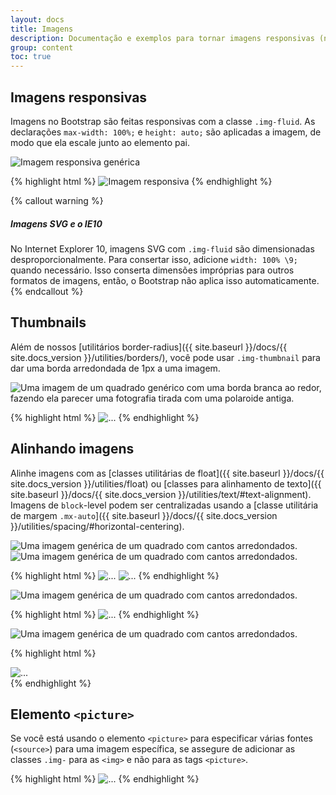 ```yaml
---
layout: docs
title: Imagens
description: Documentação e exemplos para tornar imagens responsivas (nunca crescem mais que os elementos pais) e adicionar estilos leves a elas, através de classes.
group: content
toc: true
---
```


## Imagens responsivas

Imagens no Bootstrap são feitas responsivas com a classe `.img-fluid`. As declarações `max-width: 100%;` e `height: auto;` são aplicadas a imagem, de modo que ela escale junto ao elemento pai.

<div class="bd-example">
  <img data-src="holder.js/100px250" class="img-fluid" alt="Imagem responsiva genérica">
</div>

{% highlight html %}
<img src="..." class="img-fluid" alt="Imagem responsiva">
{% endhighlight %}

{% callout warning %}
##### Imagens SVG e o IE10

No Internet Explorer 10, imagens SVG com `.img-fluid` são dimensionadas desproporcionalmente. Para consertar isso, adicione `width: 100% \9;` quando necessário. Isso conserta dimensões impróprias para outros formatos de imagens, então, o Bootstrap não aplica isso automaticamente.
{% endcallout %}

## Thumbnails

Além de nossos [utilitários border-radius]({{ site.baseurl }}/docs/{{ site.docs_version }}/utilities/borders/), você pode usar `.img-thumbnail` para dar uma borda arredondada de 1px a uma imagem.

<div class="bd-example bd-example-images">
  <img data-src="holder.js/200x200" class="img-thumbnail" alt="Uma imagem de um quadrado genérico com uma borda branca ao redor, fazendo ela parecer uma fotografia tirada com uma polaroide antiga.">
</div>

{% highlight html %}
<img src="..." alt="..." class="img-thumbnail">
{% endhighlight %}

## Alinhando imagens

Alinhe imagens com as [classes utilitárias de float]({{ site.baseurl }}/docs/{{ site.docs_version }}/utilities/float) ou [classes para alinhamento de texto]({{ site.baseurl }}/docs/{{ site.docs_version }}/utilities/text/#text-alignment). Imagens de `block`-level podem ser centralizadas usando a [classe utilitária de margem `.mx-auto`]({{ site.baseurl }}/docs/{{ site.docs_version }}/utilities/spacing/#horizontal-centering).

<div class="bd-example bd-example-images">
  <img data-src="holder.js/200x200" class="rounded float-left" alt="Uma imagem genérica de um quadrado com cantos arredondados.">
  <img data-src="holder.js/200x200" class="rounded float-right" alt="Uma imagem genérica de um quadrado com cantos arredondados.">
</div>

{% highlight html %}
<img src="..." class="rounded float-left" alt="...">
<img src="..." class="rounded float-right" alt="...">
{% endhighlight %}

<div class="bd-example bd-example-images">
  <img data-src="holder.js/200x200" class="rounded mx-auto d-block" alt="Uma imagem genérica de um quadrado com cantos arredondados.">
</div>

{% highlight html %}
<img src="..." class="rounded mx-auto d-block" alt="...">
{% endhighlight %}

<div class="bd-example bd-example-images">
  <div class="text-center">
    <img data-src="holder.js/200x200" class="rounded" alt="Uma imagem genérica de um quadrado com cantos arredondados.">
  </div>
</div>

{% highlight html %}
<div class="text-center">
  <img src="..." class="rounded" alt="...">
</div>
{% endhighlight %}


## Elemento `<picture>`

Se você está usando o elemento `<picture>` para especificar várias fontes (`<source>`) para uma imagem específica, se assegure de adicionar as classes `.img-` para as `<img>` e não para as tags `<picture>`.

{% highlight html %}
​<picture>
  <source srcset="..." type="image/svg+xml">
  <img src="..." class="img-fluid img-thumbnail" alt="...">
</picture>
{% endhighlight %}
